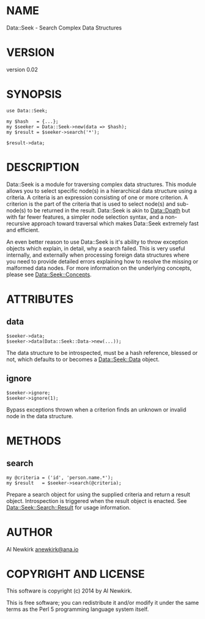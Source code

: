 # NAME

Data::Seek - Search Complex Data Structures

# VERSION

version 0.02

# SYNOPSIS

    use Data::Seek;

    my $hash   = {...};
    my $seeker = Data::Seek->new(data => $hash);
    my $result = $seeker->search('*');

    $result->data;

# DESCRIPTION

Data::Seek is a module for traversing complex data structures. This module
allows you to select specific node(s) in a hierarchical data structure using a
criteria. A criteria is an expression consisting of one or more criterion. A
criterion is the part of the criteria that is used to select node(s) and
sub-node(s) to be returned in the result. Data::Seek is akin to [Data::Dpath](http://search.cpan.org/perldoc?Data::Dpath)
but with far fewer features, a simpler node selection syntax, and a
non-recursive approach toward traversal which makes Data::Seek extremely fast
and efficient.

An even better reason to use Data::Seek is it's ability to throw exception
objects which explain, in detail, why a search failed. This is very useful
internally, and externally when processing foreign data structures where you
need to provide detailed errors explaining how to resolve the missing or
malformed data nodes. For more information on the underlying concepts, please
see [Data::Seek::Concepts](http://search.cpan.org/perldoc?Data::Seek::Concepts).

# ATTRIBUTES

## data

    $seeker->data;
    $seeker->data(Data::Seek::Data->new(...));

The data structure to be introspected, must be a hash reference, blessed or not,
which defaults to or becomes a [Data::Seek::Data](http://search.cpan.org/perldoc?Data::Seek::Data) object.

## ignore

    $seeker->ignore;
    $seeker->ignore(1);

Bypass exceptions thrown when a criterion finds an unknown or invalid node in
the data structure.

# METHODS

## search

    my @criteria = ('id', 'person.name.*');
    my $result   = $seeker->search(@criteria);

Prepare a search object for using the supplied criteria and return a result
object. Introspection is triggered when the result object is enacted. See
[Data::Seek::Search::Result](http://search.cpan.org/perldoc?Data::Seek::Search::Result) for usage information.

# AUTHOR

Al Newkirk <anewkirk@ana.io>

# COPYRIGHT AND LICENSE

This software is copyright (c) 2014 by Al Newkirk.

This is free software; you can redistribute it and/or modify it under
the same terms as the Perl 5 programming language system itself.
